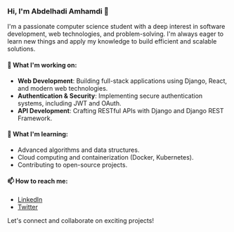 ### Hi, I'm Abdelhadi Amhamdi 👋

I'm a passionate computer science student with a deep interest in software development, web technologies, and problem-solving. I'm always eager to learn new things and apply my knowledge to build efficient and scalable solutions.

#### 🔧 What I'm working on:
- **Web Development**: Building full-stack applications using Django, React, and modern web technologies.
- **Authentication & Security**: Implementing secure authentication systems, including JWT and OAuth.
- **API Development**: Crafting RESTful APIs with Django and Django REST Framework.

#### 🌱 What I'm learning:
- Advanced algorithms and data structures.
- Cloud computing and containerization (Docker, Kubernetes).
- Contributing to open-source projects.

#### 📫 How to reach me:
- [LinkedIn](your-linkedin-url)
- [Twitter](your-twitter-url)

Let's connect and collaborate on exciting projects!
